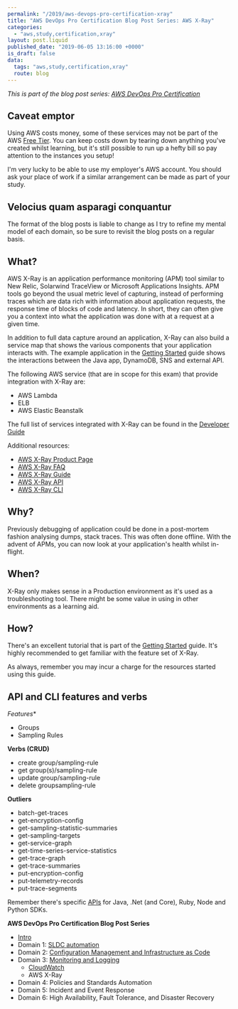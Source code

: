 ```yaml
---
permalink: "/2019/aws-devops-pro-certification-xray"
title: "AWS DevOps Pro Certification Blog Post Series: AWS X-Ray"
categories:
  - "aws,study,certification,xray"
layout: post.liquid
published_date: "2019-06-05 13:16:00 +0000"
is_draft: false
data:
  tags: "aws,study,certification,xray"
  route: blog
---
```


_This is part of the blog post series: [AWS DevOps Pro Certification](/2019/aws-devops-pro-certification-intro/)_

## Caveat emptor

Using AWS costs money, some of these services may not be part of the AWS [Free Tier][aws_free_tier]. You can keep costs down by tearing down anything you've created whilst learning, but it's still possible to run up a hefty bill so pay attention to the instances you setup!

I'm very lucky to be able to use my employer's AWS account. You should ask your place of work if a similar arrangement can be made as part of your study.

## Velocius quam asparagi conquantur

The format of the blog posts is liable to change as I try to refine my mental model of each domain, so be sure to revisit the blog posts on a regular basis.

## What?

AWS X-Ray is an application performance monitoring (APM) tool similar to New Relic, Solarwind TraceView or Microsoft Applications Insights. APM tools go beyond the usual metric level of capturing, instead of performing traces which are data rich with information about application requests, the response time of blocks of code and latency. In short, they can often give you a context into what the application was done with at a request at a given time.

In addition to full data capture around an application, X-Ray can also build a service map that shows the various components that your application interacts with. The example application in the [Getting Started][xray_getting_started] guide shows the interactions between the Java app, DynamoDB, SNS and external API.

The following AWS service (that are in scope for this exam) that provide integration with X-Ray are:

- AWS Lambda
- ELB
- AWS Elastic Beanstalk

The full list of services integrated with X-Ray can be found in the [Developer Guide][docs_guide_integrated_services]

Additional resources:

- [AWS X-Ray Product Page][aws_product_page]
- [AWS X-Ray FAQ][docs_faq]
- [AWS X-Ray Guide][docs_guide]
- [AWS X-Ray API][docs_api]
- [AWS X-Ray CLI][docs_cli]

## Why?

Previously debugging of application could be done in a post-mortem fashion analysing dumps, stack traces. This was often done offline. With the advent of APMs, you can now look at your application's health whilst in-flight.

## When?

X-Ray only makes sense in a Production environment as it's used as a troubleshooting tool. There might be some value in using in other environments as a learning aid.

## How?

There's an excellent tutorial that is part of the [Getting Started][xray_getting_started] guide. It's highly recommended to get familiar with the feature set of X-Ray.

As always, remember you may incur a charge for the resources started using this guide.

## API and CLI features and verbs

*Features**

- Groups
- Sampling Rules

**Verbs (CRUD)**

- create group/sampling-rule
- get group(s)/sampling-rule
- update group/sampling-rule
- delete groupsampling-rule

**Outliers**

- batch-get-traces
- get-encryption-config
- get-sampling-statistic-summaries
- get-sampling-targets
- get-service-graph
- get-time-series-service-statistics
- get-trace-graph
- get-trace-summaries
- put-encryption-config
- put-telemetry-records
- put-trace-segments

Remember there's specific [APIs][docs_api] for Java, .Net (and Core), Ruby, Node and Python SDKs.

[aws_free_tier]: https://aws.amazon.com/free/
[aws_product_page]: https://aws.amazon.com/xray/
[docs_faq]: https://aws.amazon.com/xray/faqs/
[docs_guide]: http://docs.aws.amazon.com/xray/latest/devguide/aws-xray.html
[docs_guide_integrated_services]: https://docs.aws.amazon.com/xray/latest/devguide/xray-usage.html#xray-usage-services
[docs_api]: https://docs.aws.amazon.com/xray/latest/api/Welcome.html
[docs_cli]: https://docs.aws.amazon.com/cli/latest/reference/xray/index.html
[xray_getting_started]: https://eu-west-2.console.aws.amazon.com/xray/home?region=eu-west-2#/getting-started.

**AWS DevOps Pro Certification Blog Post Series**

- [Intro](/2019/aws-devops-pro-certification-intro/)
- Domain 1: [SLDC automation](/2019/aws-devops-pro-certification-sdlc-intro/)
- Domain 2: [Configuration Management and Infrastructure as Code](/2019/aws-devops-pro-certification-configuration-management-and-infrastructure-as-code-intro/)
- Domain 3: [Monitoring and Logging](/2019/aws-devops-pro-certification-monitoring-and-logging/)
  - [CloudWatch](/2019/aws-devops-pro-certification-cloudwatch/)
  - AWS X-Ray
- Domain 4: Policies and Standards Automation
- Domain 5: Incident and Event Response
- Domain 6: High Availability, Fault Tolerance, and Disaster Recovery